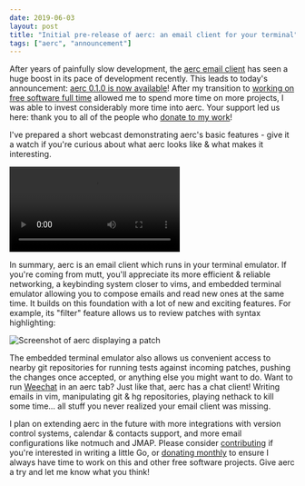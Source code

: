 ```yaml
---
date: 2019-06-03
layout: post
title: "Initial pre-release of aerc: an email client for your terminal"
tags: ["aerc", "announcement"]
---
```


After years of painfully slow development, the [aerc email
client](https://aerc-mail.org) has seen a huge boost in its pace of development
recently. This leads to today's announcement: [aerc 0.1.0 is now
available][tag]! After my transition to [working on free software full
time][full-time-foss] allowed me to spend more time on more projects, I was able
to invest considerably more time into aerc. Your support led us here: thank you
to all of the people who [donate to my work][donate]!

[full-time-foss]: https://drewdevault.com/2019/01/15/Im-doing-FOSS-full-time.html
[tag]: https://git.sr.ht/~sircmpwn/aerc/refs/0.1.0
[donate]: https://drewdevault.com/donate

I've prepared a short webcast demonstrating aerc's basic features - give it a
watch if you're curious about what aerc looks like & what makes it interesting.

<video controls>
  <source src="https://yukari.sr.ht/aerc-intro.webm"></source>
  <source src="https://yukari.sr.ht/aerc-intro.mp4"></source>
  A video would be shown here, but your web browser does not support it.
</video>

In summary, aerc is an email client which runs in your terminal emulator. If
you're coming from mutt, you'll appreciate its more efficient & reliable
networking, a keybinding system closer to vims, and embedded terminal emulator
allowing you to compose emails and read new ones at the same time. It builds on
this foundation with a lot of new and exciting features. For example, its
"filter" feature allows us to review patches with syntax highlighting:

![Screenshot of aerc displaying a patch](https://sr.ht/JoqH.png)

The embedded terminal emulator also allows us convenient access to nearby git
repositories for running tests against incoming patches, pushing the changes
once accepted, or anything else you might want to do. Want to run
[Weechat](https://weechat.org/) in an aerc tab? Just like that, aerc has a chat
client! Writing emails in vim, manipulating git & hg repositories, playing
nethack to kill some time... all stuff you never realized your email client was
missing.
 
I plan on extending aerc in the future with more integrations with version
control systems, calendar & contacts support, and more email configurations like
notmuch and JMAP. Please consider
[contributing](https://git.sr.ht/~sircmpwn/aerc) if you're interested in writing
a little Go, or [donating monthly](https://drewdevault.com/donate) to ensure I
always have time to work on this and other free software projects. Give aerc a
try and let me know what you think!
